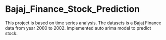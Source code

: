 # Bajaj_Finance_Stock_Prediction

This project is based on time series analysis. The datasets is a Bajaj Finance data from year 2000 to 2002. Implemented auto arima model to predict stock.
